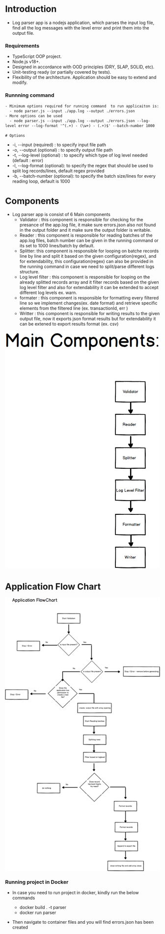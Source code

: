 # Introduction

- Log parser app is a nodejs application, which parses the input log file, find all the log messages with the level error and print them into the output file.

### Requirements

- TypeScript OOP project.
- Node.js v18+.
- Designed in accordance with OOD principles (DRY, SLAP, SOLID, etc).
- Unit-testing ready (or partially covered by tests).
- Flexibility of the architecture. Application should be easy to extend and modify.

### Runnning command

    - Minimum options required for running command  to run applicaiton is:
      - node parser.js --input ./app.log --output ./errors.json
    - More options can be used
      - node parser.js --input ./app.log --output ./errors.json --log-level error --log-format '^(.+) - (\w+) - (.+)$' --batch-number 1000

    # Options

- -i, --input (required) : to specify input file path
- -o, --output (optional) : to specify output file path
- -t, --log-level (optional) : to specify which type of log level needed (default : error)
- -l, --log-format (optional): to specify the regex that should be used to split log records/lines, default regex provided
- -b, --batch-number (optional): to specify the batch size/lines for every reading loop, default is 1000

# Components

- Log parser app is consist of 6 Main components
  - Validator : this component is responsible for checking for the presance of the app.log file, it make sure errors.json also not found in the output folder and it make sure the output folder is writable.
  - Reader : this component is responsible for reading batches of the app.log files, batch number can be given in the running command or its set to 1000 lines/batch by default.
  - Splitter: this component is responsible for looping on batche records line by line and split it based on the given configuration(regex), and for extendability, this configuration(regex) can also be provided in the running command in case we need to split/parse different logs structure.
  - Log level filter : this component is responsible for looping on the already splitted records array and it filter records based on the given log level filter and also for extendability it can be extended to accept different log levels ex. warn.
  - formater : this component is responsible for formatting every filtered line so we implement changes(ex. date format) and retrieve specific elements from the filtered line (ex. transactionId, err )
  - Writter : this component is responsible for writing results to the given output file, now it exports json format results but for extendability it can be extened to export results format (ex. csv)

![Components Diagram](/diagram/components.png)

# Application Flow Chart

![Components Diagram](/diagram/app_flowchart.png)

### Running project in Docker

- In case you need to run project in docker, kindly run the below commands

  - docker build . -t parser
  - docker run parser

- Then navigate to container files and you will find errors.json has been created
